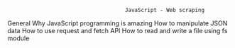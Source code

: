                                          JavaScript - Web scraping
General
Why JavaScript programming is amazing
How to manipulate JSON data
How to use request and fetch API
How to read and write a file using fs module

